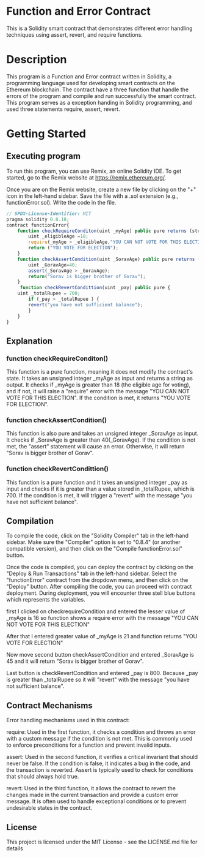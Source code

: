 # Function and Error Contract
This is a Solidity smart contract that demonstrates different error handling techniques using assert, revert, and require functions.
# Description 
This program is a Function and Error contract written in Solidity, a programming language used for developing smart contracts on the Ethereum blockchain. 
The contract have a three function that handle the errors of the program and compile and run successfully the smart contract. 
This program serves as a exception handing in Solidity programming, 
and used three statements require, assert, revert.
# Getting Started
## Executing program
To run this program, you can use Remix, an online Solidity IDE. To get started, go to the Remix website at https://remix.ethereum.org/.

Once you are on the Remix website, create a new file by clicking on the "+" icon in the left-hand sidebar. Save the file with a .sol extension (e.g., functionError.sol).
Write the code in the file.

```javascript
// SPDX-License-Identifier: MIT
pragma solidity 0.8.18;
contract functionError{
    function checkRequireConditon(uint _myAge) public pure returns (string memory){
        uint _eligibleAge =18;
        require(_myAge > _eligibleAge,"YOU CAN NOT VOTE FOR THIS ELECTION");
        return ("YOU VOTE FOR ELECTION");
    }
    function checkAssertCondition(uint _SoravAge) public pure returns (string memory){
        uint _GoravAge=40;
        assert(_SoravAge > _GoravAge);
        return("Sorav is bigger brother of Gorav");
    }
     function checkRevertCondittion(uint _pay) public pure {
    uint _totalRupee = 700;
        if (_pay > _totalRupee ) {
        revert("you have not sufficient balance");
        }
    }
}

```
## Explanation
### function checkRequireConditon()
This function is a pure function, meaning it does not modify the contract's state. It takes an unsigned integer _myAge as input and returns a string as output.
It checks if _myAge is greater than 18 (the eligible age for voting), and if not, it will raise a "require" error with the message "YOU CAN NOT VOTE FOR THIS ELECTION". If the condition is met, it returns "YOU VOTE FOR ELECTION".

### function checkAssertCondition()
This function is also pure and takes an unsigned integer _SoravAge as input. It checks if _SoravAge is greater than 40(_GoravAge). 
If the condition is not met, the "assert" statement will cause an error. Otherwise, it will return "Sorav is bigger brother of Gorav".

### function checkRevertCondittion()
This function is a pure function and it takes an unsigned integer _pay as input and checks if it is greater than a value stored in _totalRupee, which is 700. 
If the condition is met, it will trigger a "revert" with the message "you have not sufficient balance".
## Compilation
To compile the code, click on the "Solidity Compiler" tab in the left-hand sidebar. Make sure the "Compiler" option is set to "0.8.4" (or another compatible version), and then click on the "Compile functionError.sol" button.

Once the code is compiled, you can deploy the contract by clicking on the "Deploy & Run Transactions" tab in the left-hand sidebar. Select the "functionError" contract from the dropdown menu, and then click on the "Deploy" button.
After compiling the code, you can proceed with contract deployment. During deployment, you will encounter three stell blue buttons which represents the variables.

first I clicked on checkrequireCondition and entered the lesser value of _myAge is 16 so function shows a require error with the message "YOU CAN NOT VOTE FOR THIS ELECTION"

After that I entered greater value of _myAge is 21 and function returns "YOU VOTE FOR ELECTION"

Now move second button checkAssertCondition and entered _SoravAge is 45 and  it will return "Sorav is bigger brother of Gorav".

Last button is checkRevertCondition and entered _pay is 800. Because _pay is greater than _totalRupee so it will "revert" with the message "you have not sufficient balance".

## Contract Mechanisms
Error handling mechanisms used in this contract:

require: Used in the first function, it checks a condition and throws an error with a custom message if the condition is not met. This is commonly used to enforce preconditions for a function and prevent invalid inputs.

assert: Used in the second function, it verifies a critical invariant that should never be false. If the condition is false, it indicates a bug in the code, and the transaction is reverted. Assert is typically used to check for conditions that should always hold true.

revert: Used in the third function, it allows the contract to revert the changes made in the current transaction and provide a custom error message. It is often used to handle exceptional conditions or to prevent undesirable states in the contract.

## License

This project is licensed under the MIT License - see the LICENSE.md file for details
